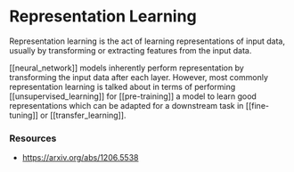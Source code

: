 # Representation Learning

Representation learning is the act of learning representations of input data, usually by transforming or extracting features from the input data.

[[neural_network]] models inherently perform representation by transforming the input data after each layer. However, most commonly representation learning is talked about in terms of performing [[unsupervised_learning]] for [[pre-training]] a model to learn good representations which can be adapted for a downstream task in [[fine-tuning]] or [[transfer_learning]].

### Resources

- https://arxiv.org/abs/1206.5538